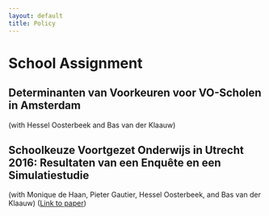 ```yaml
---
layout: default
title: Policy
---
```


# School Assignment
## Determinanten van Voorkeuren voor VO-Scholen in Amsterdam  
(with Hessel Oosterbeek and Bas van der Klaauw)

## Schoolkeuze Voortgezet Onderwijs in Utrecht 2016: Resultaten van een Enquête en een Simulatiestudie
(with Monique de Haan, Pieter Gautier, Hessel Oosterbeek, and Bas van der Klaauw)
([Link to paper](https://drive.google.com/file/d/13lZ2mEUfnn88AUKBie1FrJINE6bA0zk5/view?usp=sharing))


